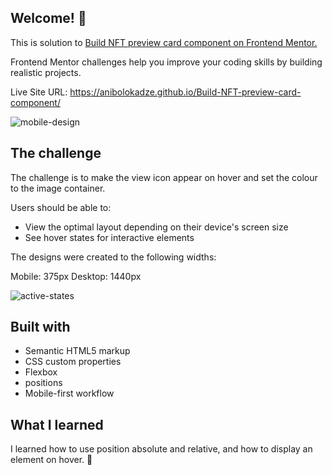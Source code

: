 ## Welcome! 👋

This is solution to <a href='https://www.frontendmentor.io/challenges/nft-preview-card-component-SbdUL_w0U'>Build NFT preview card component on Frontend Mentor.</a>

Frontend Mentor challenges help you improve your coding skills by building realistic projects.

Live Site URL: https://anibolokadze.github.io/Build-NFT-preview-card-component/

![mobile-design](https://user-images.githubusercontent.com/89190087/192880336-0cff1e6d-a1c4-4c21-a8f9-419603df73ff.jpg)

## The challenge
The challenge is to make the view icon appear on hover and set the colour to the image container.

Users should be able to:

- View the optimal layout depending on their device's screen size
- See hover states for interactive elements

The designs were created to the following widths:

Mobile: 375px
Desktop: 1440px

![active-states](https://user-images.githubusercontent.com/89190087/192881143-a2457651-f5c6-4e4b-82f5-d61f1787487c.jpg)

## Built with
- Semantic HTML5 markup
- CSS custom properties
- Flexbox
- positions
- Mobile-first workflow

## What I learned
I learned how to use position absolute and relative, and how to display an element on hover. 🚀
